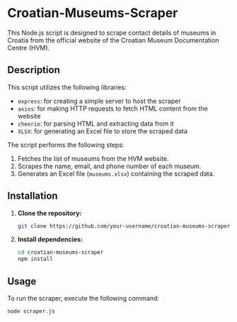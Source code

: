 # Croatian-Museums-Scraper

This Node.js script is designed to scrape contact details of museums in Croatia from the official website of the Croatian Museum Documentation Centre (HVM).

## Description

This script utilizes the following libraries:
- `express`: for creating a simple server to host the scraper
- `axios`: for making HTTP requests to fetch HTML content from the website
- `cheerio`: for parsing HTML and extracting data from it
- `XLSX`: for generating an Excel file to store the scraped data

The script performs the following steps:
1. Fetches the list of museums from the HVM website.
2. Scrapes the name, email, and phone number of each museum.
3. Generates an Excel file (`museums.xlsx`) containing the scraped data.

## Installation

1. **Clone the repository:**

    ```bash
    git clone https://github.com/your-username/croatian-museums-scraper.git
    ```

2. **Install dependencies:**

    ```bash
    cd croatian-museums-scraper
    npm install
    ```

## Usage

To run the scraper, execute the following command:

```bash
node scraper.js
